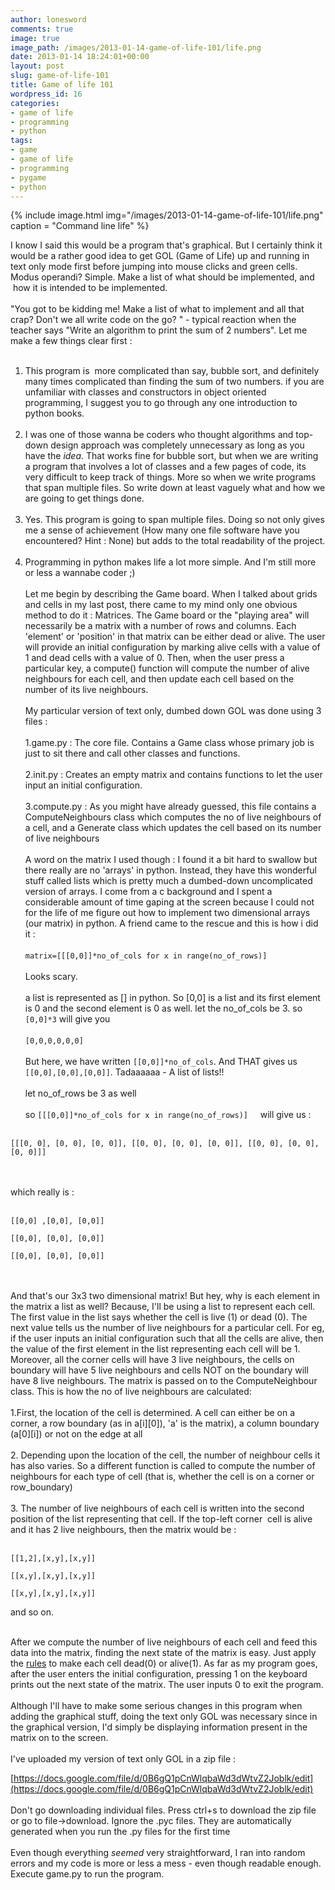 ```yaml
---
author: lonesword
comments: true
image: true
image_path: /images/2013-01-14-game-of-life-101/life.png
date: 2013-01-14 18:24:01+00:00
layout: post
slug: game-of-life-101
title: Game of life 101
wordpress_id: 16
categories:
- game of life
- programming
- python
tags:
- game
- game of life
- programming
- pygame
- python
---
```


{% include image.html img="/images/2013-01-14-game-of-life-101/life.png" caption = "Command line life" %}

I know I said this would be a program that's graphical. But I certainly think it would be a rather good idea to get GOL (Game of Life) up and running in text only mode first before jumping into mouse clicks and green cells. Modus operandi? Simple. Make a list of what should be implemented, and  how it is intended to be implemented.
<br/><br/>
"You got to be kidding me! Make a list of what to implement and all that crap? Don't we all write code on the go? " - typical reaction when the teacher says "Write an algorithm to print the sum of 2 numbers". Let me make a few things clear first :
<br/><br/>
1. This program is  more complicated than say, bubble sort, and definitely many times complicated than finding the sum of two numbers. if you are unfamiliar with classes and constructors in object oriented programming, I suggest you to go through any one introduction to python books.
<br/><br/>
2. I was one of those wanna be coders who thought algorithms and top-down design approach was completely unnecessary as long as you have the *idea*. That works fine for bubble sort, but when we are writing a program that involves a lot of classes and a few pages of code, its very difficult to keep track of things. More so when we write programs that span multiple files. So write down at least vaguely what and how we are going to get things done.
<br/><br/>
3. Yes. This program is going to span multiple files. Doing so not only gives me a sense of achievement (How many one file software have you encountered? Hint : None) but adds to the total readability of the project.
<br/><br/>
4. Programming in python makes life a lot more simple. And I'm still more or less a wannabe coder ;)
<br/><br/>
Let me begin by describing the Game board. When I talked about grids and cells in my last post, there came to my mind only one obvious method to do it : Matrices. The Game board or the "playing area" will necessarily be a matrix with a number of rows and columns. Each 'element' or 'position' in that matrix can be either dead or alive. The user will provide an initial configuration by marking alive cells with a value of 1 and dead cells with a value of 0. Then, when the user press a particular key, a compute() function will compute the number of alive neighbours for each cell, and then update each cell based on the number of its live neighbours.
<br/><br/>
My particular version of text only, dumbed down GOL was done using 3 files :
<br/><br/>
1.game.py : The core file. Contains a Game class whose primary job is just to sit there and call other classes and functions.
<br/><br/>
2.init.py : Creates an empty matrix and contains functions to let the user input an initial configuration.
<br/><br/>
3.compute.py : As you might have already guessed, this file contains a ComputeNeighbours class which computes the no of live neighbours of a cell, and a Generate class which updates the cell based on its number of live neighbours
<br/><br/>
A word on the matrix I used though : I found it a bit hard to swallow but there really are no 'arrays' in python. Instead, they have this wonderful stuff called lists which is pretty much a dumbed-down uncomplicated version of arrays. I come from a c background and I spent a considerable amount of time gaping at the screen because I could not for the life of me figure out how to implement two dimensional arrays (our matrix) in python. A friend came to the rescue and this is how i did it :
<br/><br/>
`matrix=[[[0,0]]*no_of_cols for x in range(no_of_rows)]`
<br/><br/>
Looks scary.
<br/><br/>
a list is represented as [] in python. So [0,0] is a list and its first element is 0 and the second element is 0 as well. let the no_of_cols be 3. so `[0,0]*3` will give you
<br/><br/>
`[0,0,0,0,0,0]`
<br/><br/>
But here, we have written `[[0,0]]*no_of_cols`. And THAT gives us `[[0,0],[0,0],[0,0]]`. Tadaaaaaa - A list of lists!!
<br/><br/>
let no_of_rows be 3 as well
<br/><br/>
so `[[[0,0]]*no_of_cols for x in range(no_of_rows)]`     will give us :
<br/><br/>

```
[[[0, 0], [0, 0], [0, 0]], [[0, 0], [0, 0], [0, 0]], [[0, 0], [0, 0], [0, 0]]]
```

<br/><br/>
which really is :
<br/><br/>

```
[[0,0] ,[0,0], [0,0]]

[[0,0], [0,0], [0,0]]

[[0,0], [0,0], [0,0]]
```

<br/><br/>
And that's our 3x3 two dimensional matrix! But hey, why is each element in the matrix a list as well? Because, I'll be using a list to represent each cell. The first value in the list says whether the cell is live (1) or dead (0). The next value tells us the number of live neighbours for a particular cell. For eg, if the user inputs an initial configuration such that all the cells are alive, then the value of the first element in the list representing each cell will be 1. Moreover, all the corner cells will have 3 live neighbours, the cells on boundary will have 5 live neighbours and cells NOT on the boundary will have 8 live neighbours. The matrix is passed on to the ComputeNeighbour class. This is how the no of live neighbours are calculated:
<br/><br/>
1.First, the location of the cell is determined. A cell can either be on a corner, a row boundary (as in a[i][0]), 'a' is the matrix), a column boundary (a[0][i]) or not on the edge at all
<br/><br/>
2. Depending upon the location of the cell, the number of neighbour cells it has also varies. So a different function is called to compute the number of neighbours for each type of cell (that is, whether the cell is on a corner or row_boundary)
<br/><br/>
3. The number of live neighbours of each cell is written into the second position of the list representing that cell. If the top-left corner  cell is alive and it has 2 live neighbours, then the matrix would be :
<br/><br/>

```
[[1,2],[x,y],[x,y]]

[[x,y],[x,y],[x,y]]

[[x,y],[x,y],[x,y]]
```

and so on.
<br/><br/>

After we compute the number of live neighbours of each cell and feed this data into the matrix, finding the next state of the matrix is easy. Just apply the [rules](http://kevincoder.wordpress.com/2013/01/13/up-for-a-game-of-life-anyone/) to make each cell dead(0) or alive(1). As far as my program goes, after the user enters the initial configuration, pressing 1 on the keyboard prints out the next state of the matrix. The user inputs 0 to exit the program.
<br/><br/>
Although I'll have to make some serious changes in this program when adding the graphical stuff, doing the text only GOL was necessary since in the graphical version, I'd simply be displaying information present in the matrix on to the screen.
<br/><br/>
I've uploaded my version of text only GOL in a zip file :

[https://docs.google.com/file/d/0B6gQ1pCnWlqbaWd3dWtvZ2Joblk/edit](https://docs.google.com/file/d/0B6gQ1pCnWlqbaWd3dWtvZ2Joblk/edit)
<br/><br/>
Don't go downloading individual files. Press ctrl+s to download the zip file or go to file->download. Ignore the .pyc files. They are automatically generated when you run the .py files for the first time
<br/><br/>
Even though everything *seemed* very straightforward, I ran into random errors and my code is more or less a mess - even though readable enough. Execute game.py to run the program.
<br/><br/>
